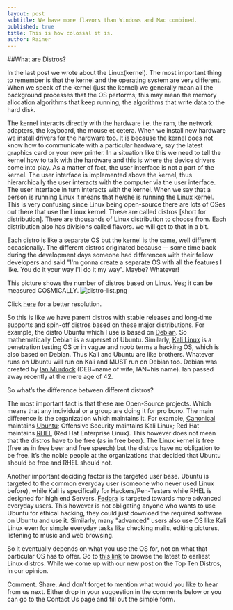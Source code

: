 ```yaml
---
layout: post
subtitle: We have more flavors than Windows and Mac combined.
published: true
title: This is how colossal it is.
author: Rainer
---
```



##What are Distros?

In the last post we wrote about the Linux(kernel). The most important thing to remember is that the kernel and the operating system are very different. When we speak of the kernel (just the kernel) we generally mean all the background processes that the OS performs; this may mean the memory allocation algorithms that keep running, the algorithms that write data to the hard disk.
 
The kernel interacts directly with the hardware i.e. the ram, the network adapters, the keyboard, the mouse et cetera. When we install new hardware we install drivers for the hardware too. It is because the kernel does not know how to communicate with a particular hardware, say the latest graphics card or your new printer. In a situation like this we need to tell the kernel how to talk with the hardware and this is where the device drivers come into play.
As a matter of fact, the user interface is not a part of the kernel. The user interface is implemented above the kernel, thus hierarchically the user interacts with the computer via the user interface. The user interface in turn interacts with the kernel. When we say that a person is running Linux it means that he/she is running the Linux kernel. This is very confusing since Linux being open-source there are lots of OSes out there that use the Linux kernel. These are called distros [short for distribution]. There are thousands of Linux distribution to choose from.
Each distribution also has divisions called flavors. we will get to that in a bit.

Each distro is like a separate OS but the kernel is the same, well different occasionally. The different distros originated because -- 
some time back during the development days someone had differences with their fellow developers and said "I'm gonna create a separate OS with all the features I like. You do it your way I'll do it my way". Maybe? Whatever!

This picture shows the number of distros based on Linux. Yes; it can be measured COSMICALLY.
![distro-list.png]({{site.baseurl}}/img/distro-list.png)

Click [here](http://www.telemetro.dk/LIST-OF-LINUX-DISTRIBUTIONS.png) for a better resolution.

So this is like we have parent distros with stable releases and long-time supports and spin-off distros based on these major distributions. For example, the distro Ubuntu which I use is based on [Debian]( https://www.debian.org/). So mathematically Debian is a superset of Ubuntu. Similarly, [Kali Linux]( https://www.kali.org/) is a penetration testing OS or in vague and noob terms a hacking OS, which is also based on Debian. Thus Kali and Ubuntu are like brothers. Whatever runs on Ubuntu will run on Kali and MUST run on Debian too. Debian was created by [Ian Murdock]( https://en.wikipedia.org/wiki/Ian_Murdock) (DEB=name of wife, IAN=his name). Ian passed away recently at the mere age of 42.

So what’s the difference between different distros?

The most important fact is that these are Open-Source projects. Which means that any individual or a group are doing it for pro bono. The main difference is the organization which maintains it. For example, [Canonical](http://www.canonical.com/) maintains [Ubuntu]( http://www.ubuntu.com/); Offensive Security maintains Kali Linux; Red Hat maintains [RHEL]( https://www.redhat.com/en) (Red Hat Enterprise Linux). This however does not mean that the distros have to be free (as in free beer). The Linux kernel is free (free as in free beer and free speech) but the distros have no obligation to be free. It’s the noble people at the organizations that decided that Ubuntu should be free and RHEL should not.

Another important deciding factor is the targeted user base. Ubuntu is targeted to the common everyday user (someone who never used Linux before), while Kali is specifically for Hackers/Pen-Testers while RHEL is designed for high end Servers. [Fedora]( https://getfedora.org/) is targeted towards more advanced everyday users.  This however is not obligating anyone who wants to use Ubuntu for ethical hacking, they could just download the required software on Ubuntu and use it. Similarly, many "advanced" users also use OS like Kali Linux even for simple everyday tasks like checking mails, editing pictures, listening to music and web browsing.

So it eventually depends on what you use the OS for, not on what that particular OS has to offer. Go to [this link](https://distrowatch.com/) to browse the latest to earliest Linux distros. While we come up with our new post on the Top Ten Distros, in our opinion.

Comment. Share. And don’t forget to mention what would you like to hear from us next. Either drop in your suggestion in the comments below or you can go to the Contact Us page and fill out the simple form.
